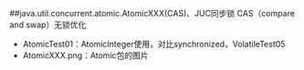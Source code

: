 ##java.util.concurrent.atomic.AtomicXXX(CAS)、JUC同步锁
CAS（compare and swap）无锁优化
- AtomicTest01：AtomicInteger使用，对比synchronized，VolatileTest05
- AtomicXXX.png：Atomic包的图片